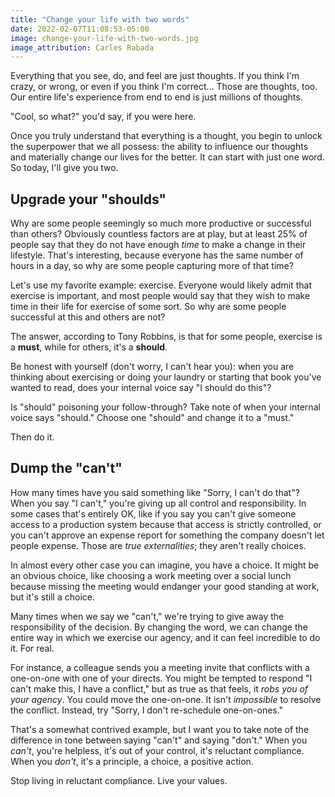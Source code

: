 ```yaml
---
title: "Change your life with two words"
date: 2022-02-07T11:08:53-05:00
image: change-your-life-with-two-words.jpg
image_attribution: Carles Rabada
---
```


Everything that you see, do, and feel are just thoughts. If you think I'm crazy,
or wrong, or even if you think I'm correct... Those are thoughts, too. Our
entire life's experience from end to end is just millions of thoughts.

"Cool, so what?" you'd say, if you were here.

Once you truly understand that everything is a thought, you begin to unlock the
superpower that we all possess: the ability to influence our thoughts and
materially change our lives for the better. It can start with just one word. So
today, I'll give you two.<!--more-->

## Upgrade your "shoulds"

Why are some people seemingly so much more productive or successful than others?
Obviously countless factors are at play, but at least 25% of people say that
they do not have enough *time* to make a change in their lifestyle. That's
interesting, because everyone has the same number of hours in a day, so why are
some people capturing more of that time?

Let's use my favorite example: exercise. Everyone would likely admit that
exercise is important, and most people would say that they wish to make time in
their life for exercise of some sort. So why are some people successful at this
and others are not?

The answer, according to Tony Robbins, is that for some people, exercise is a
**must**, while for others, it's a **should**.

Be honest with yourself (don't worry, I can't hear you): when you are thinking
about exercising or doing your laundry or starting that book you've wanted to
read, does your internal voice say "I should do this"?

Is "should" poisoning your follow-through? Take note of when your internal voice
says "should." Choose one "should" and change it to a "must."

Then do it.

## Dump the "can't"

How many times have you said something like "Sorry, I can't do that"? When you
say "I can't," you're giving up all control and responsibility. In some cases
that's entirely OK, like if you say you can't give someone access to a
production system because that access is strictly controlled, or you can't
approve an expense report for something the company doesn't let people
expense. Those are *true externalities*; they aren't really choices.

In almost every other case you can imagine, you have a choice. It might be an
obvious choice, like choosing a work meeting over a social lunch because missing
the meeting would endanger your good standing at work, but it's still a choice.

Many times when we say we "can't," we're trying to give away the responsibility
of the decision. By changing the word, we can change the entire way in which we
exercise our agency, and it can feel incredible to do it. For real.

For instance, a colleague sends you a meeting invite that conflicts with a
one-on-one with one of your directs. You might be tempted to respond "I can't
make this, I have a conflict," but as true as that feels, it *robs you of your
agency*. You could move the one-on-one. It isn't *impossible* to resolve the
conflict. Instead, try "Sorry, I don't re-schedule one-on-ones."

That's a somewhat contrived example, but I want you to take note of the
difference in tone between saying "can't" and saying "don't." When you *can't*,
you're helpless, it's out of your control, it's reluctant compliance. When you
*don't*, it's a principle, a choice, a positive action.

Stop living in reluctant compliance. Live your values.
